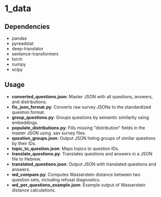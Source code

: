 # 1_data

## Dependencies

- pandas
- pyreadstat
- deep-translator
- sentence-transformers
- torch
- numpy
- scipy

## Usage

- **converted_questions.json**: Master JSON with all questions, answers, and distributions.
- **fix_json_format.py**: Converts raw survey JSONs to the standardized question format.
- **group_questions.py**: Groups questions by semantic similarity using embeddings.
- **populate_distributions.py**: Fills missing "distribution" fields in the master JSON using .sav survey files.
- **question_groups.json**: Output JSON listing groups of similar questions by their IDs.
- **topic_to_question.json**: Maps topics to question IDs.
- **translate_questions.py**: Translates questions and answers in a JSON file to Hebrew.
- **translated_questions.json**: Output JSON with translated questions and answers.
- **wd_compare.py**: Computes Wasserstein distance between two question sets, including refusal diagnostics.
- **wd_per_questions_example.json**: Example output of Wasserstein distance calculations.
